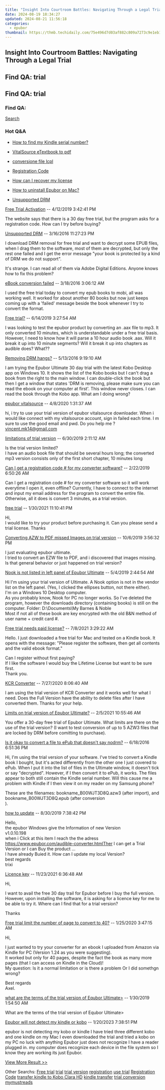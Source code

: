 ```yaml
---
title: "Insight Into Courtroom Battles: Navigating Through a Legal Trial"
date: 2024-08-19 18:34:27
updated: 2024-08-21 11:56:18
categories:
  - epubor
thumbnail: https://thmb.techidaily.com/75e496d7d03af882c809a7273c9e1eb1d9baeae9a3a5a4a6ed566b778061c9ff.png
---
```


## Insight Into Courtroom Battles: Navigating Through a Legal Trial

## Find QA: trial



## Find QA: trial

### Find QA:

[Search](http://www.epubor.com/Search.aspx?SystemID=46 "Find QA") 

### Hot Q&A

* [How to find my Kindle serial number?](https://tools.techidaily.com/epubor/products/)
* [VitalSource eTextbook to pdf](https://tools.techidaily.com/epubor/products/)
* [conversione file lcpl](https://tools.techidaily.com/epubor/products/)
* [Registration Code](https://tools.techidaily.com/epubor/products/)

* [How can I recover my license](https://tools.techidaily.com/epubor/products/)
* [How to uninstall Epubor on Mac?](https://tools.techidaily.com/epubor/products/)
* [Unsupported DRM](https://tools.techidaily.com/epubor/products/)

[Free Trial Activation](https://tools.techidaily.com/epubor/products/) \-- 4/12/2019 3:42:41 PM 

The website says that there is a 30 day free trial, but the program asks for a registration code. How can I try before buying?

[Unsupported DRM](https://tools.techidaily.com/epubor/products/) \-- 3/16/2016 11:27:23 PM 

I download DRM removal for free trial and want to decrypt some EPUB files, when I drag them to the software, most of them are decrypted, but only the rest one failed and I get the error message "your book is protected by a kind of DRM we do not support". 

 It's strange. I can read all of them via Adobe Digital Editions. Anyone knows how to fix this problem?

[eBook conversion failed](https://tools.techidaily.com/epubor/products/) \-- 3/18/2016 3:06:12 AM 

I used the free trial today to convert my epub books to mobi, all was working well. It worked for about another 80 books but now just keeps coming up with a 'failed' message beside the book whenever I try to convert the format.

[Free trial?](https://tools.techidaily.com/epubor/products/) \-- 6/14/2019 3:27:54 AM 

I was looking to test the epubor product by converting an .aax file to mp3\. It only converted 10 minutes, which is understandable under a free trial basis. However, I need to know how it will parse a 10 hour audio book .aax. Will it break it up into 10 minute segments? Will it break it up into chapters as audible does? What??

[Removing DRM hangs?](https://tools.techidaily.com/epubor/products/) \-- 5/13/2016 9:19:10 AM 

I am trying the Epubor Ultimate 30 day trial with the latest Kobo Desktop app on Windows 10\. It shows the list of the Kobo books but I can't drag a book from the right to the main window. I can double-click the book but then I get a window that states 'DRM is removing, please make sure you can read the ebook on your computer at first'. This window never closes. I can read the book through the Kobo app. What am I doing wrong?

[epubor vitalsource](https://tools.techidaily.com/epubor/products/) \-- 4/8/2020 1:31:37 AM 

hi, i try to use your trial version of epubor vitalsource downloader. When i would like connect with my vitalsource account, sign in failed each time. I m sure to use the good email and pwd. Do you help me ? vincent.mk14@gmail.com

[limitations of trial version](https://tools.techidaily.com/epubor/products/) \-- 6/30/2019 2:11:12 AM 

Is the trial version limited?  
 I have an audio book file that should be several hours long; the converted mp3 version consists only of the first short chapter, 10 minutes long

[Can I get a registration code # for my converter software?](https://tools.techidaily.com/epubor/products/) \-- 2/22/2019 6:50:26 AM 

Can I get a registration code # for my converter software so it will work everytime I open it, even offline? Currently, I have to connect to the internet and input my email address for the program to convert the entire file. Otherwise, all it does is convert 3 minutes, as a trial version.

[free trial](https://tools.techidaily.com/epubor/products/) \-- 1/30/2021 11:10:41 PM 

Hi,  
 I would like to try your product before purchasing it. Can you please send a trial license. Thanks

[Converting AZW to PDF missed Images on trial version](https://tools.techidaily.com/epubor/products/) \-- 10/6/2019 3:56:32 PM 

I just evaluating epubor ultimate.  
 I tried to convert an EZW file to PDF, and i discovered that images missing. Is that general behavior or just happened on trial version?

[Nook is not listed in left panel of Epubor Ultimate](https://tools.techidaily.com/epubor/ultimate/) \-- 5/4/2019 2:44:54 AM 

Hi I'm using your trial version of Ultimate. A Nook option is not in the vendor list on the left panel. (Yes, I clicked the ellipses button, not there either).  
 I'm on a Windows 10 Desktop computer.   
 As you probably know, Nook for PC no longer works. So I've deleted the program, however the downloads directory (containing books) is still on the computer. Folder: D:\\Documents\\My Barnes & Noble   
 Most if not all of these book are key encrypted with the old B&N method of user name + credit card #.

[Free trial needs paid license?](https://tools.techidaily.com/epubor/products/) \-- 7/8/2021 3:29:22 AM 

Hello. I just downloaded a free trial for Mac and tested on a Kindle book. It opens with the message: "Please register the software, then get all contents and the valid ebook format."

 Can I register without first paying?  
 If I like the software I would buy the Lifetime License but want to be sure first.  
 Thank you.

[KCR Converter](https://tools.techidaily.com/epubor/products/) \-- 7/27/2020 8:06:40 AM 

I am using the trial version of KCR Converter and it works well for what I need. Does the Full Version have the ability to delete files after I have converted them. Thanks for your help.

[Limits on trial version of Epubor Ultimate?](https://tools.techidaily.com/epubor/ultimate/) \-- 2/5/2021 10:55:46 AM 

You offer a 30-day free trial of Epubor Ultimate. What limits are there on the use of the trial version? (I want to test conversion of up to 5 AZW3 files that are locked by DRM before comitting to purchase).

[Is it okay to convert a file to ePub that doesn't say nodrm?](https://tools.techidaily.com/epubor/products/) \-- 6/18/2016 6:51:36 PM 

Hi, I'm using the trial version of your software. I've tried to convert a Kindle book I bought, but it's acted differently from the other one I just covered to ePub. When I put it into the list of files in the Ultimate window, it doesn't tick or say "decrypted". However, if I then convert it to ePub, it works. The files appear to both still contain the Kindle serial number. Will this cause me a problem with Kindle if I then view it on my reader on my Samsung phone?

 These are the filenames: bookname\_B00WJT3D8Q.azw3 (after import), and bookname\_B00WJT3D8Q.epub (after conversion  
). 

[how to update](https://tools.techidaily.com/epubor/products/) \-- 8/30/2019 7:38:42 PM 

Hello,  
 the epubor Windows give the Information of new Version  
 v1.0.10.198  
 when i Click at this item I reach the the adress  
 https://www.epubor.com/audible-converter.htmlTher I can get a Trial Version or I can Buy the product …  
 I have already Buied it. How can I update my local Version?  
 best regards  
 trixi  

[Licence key](https://tools.techidaily.com/epubor/products/) \-- 11/23/2021 6:36:48 AM 

Hi,

 I want to avail the free 30 day trail for Epubor before I buy the full version. However, upon installing the software, it is asking for a licence key for me to be able to try it. Where can I find that for a trial version?

 Thanks

[Free trial limit the number of page to convert to 40?](https://tools.techidaily.com/epubor/products/) \-- 1/25/2020 3:47:15 AM 

Hi,

 I just wanted to try your converter for an ebook I uploaded from Amazon via Kindle for PC (Version 1.24 as you were suggesting).  
 It worked but only for 40 pages, despite the fact the book as many more pages (that I can access on Kindle in the Cloud)!  
 My question: Is it a normal limitation or is there a problem Or I did somethgn wrong? 

 Best regards  
 Axel.  

[what are the terms of the trial version of Equbor Ultimate>](https://tools.techidaily.com/epubor/ultimate/) \-- 1/30/2019 1:54:50 AM 

What are the terms of the trial version of Equbor Ultimate&gt;

[Epubor will not detect my kindle or kobo](https://tools.techidaily.com/epubor/products/) \-- 1/20/2023 7:38:51 PM 

epubor is not detecting my kobo or kindle I have tried three different kobo and one kindle on my Mac I even downloaded the trial and tried a kobo on my PC no luck with anything Epubor just does not recognize I have a reader plugged in. my computer does recognize each device in the file system so I know they are working its just Epubor. 

[View More Result >>](http://www.epubor.com/Search.aspx?Key=trial&Page=1&SystemID=46&sortkey=&stype=0&sort=0)

 Other Searchs: [Free trial](https://tools.techidaily.com/epubor/products/) [trial](https://tools.techidaily.com/epubor/products/) [trial version](https://tools.techidaily.com/epubor/products/) [registration](https://tools.techidaily.com/epubor/products/) [use trial](https://tools.techidaily.com/epubor/products/) [Registration Code](https://tools.techidaily.com/epubor/products/) [transfer kindle to Kobo Clara HD](https://tools.techidaily.com/epubor/transfer/) [kindle transfer](https://tools.techidaily.com/epubor/transfer/) [trial conversion](https://tools.techidaily.com/epubor/products/) [mymustreads](https://tools.techidaily.com/epubor/products/)

<ins class="adsbygoogle"
     style="display:block"
     data-ad-format="autorelaxed"
     data-ad-client="ca-pub-7571918770474297"
     data-ad-slot="1223367746"></ins>



<ins class="adsbygoogle"
     style="display:block"
     data-ad-client="ca-pub-7571918770474297"
     data-ad-slot="8358498916"
     data-ad-format="auto"
     data-full-width-responsive="true"></ins>
